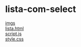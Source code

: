 # lista-com-select 
<a href='https://gabrielryanft.github.io/learning/cursoemvideo/javascript/exercicios-cursoemvideo/lista-com-select/imgs/' target='_blank' rel='next'>imgs</a><br/>
<a href='https://gabrielryanft.github.io/learning/cursoemvideo/javascript/exercicios-cursoemvideo/lista-com-select/lista.html' target='_blank' rel='next'>lista.html</a><br/>
<a href='https://gabrielryanft.github.io/learning/cursoemvideo/javascript/exercicios-cursoemvideo/lista-com-select/script.js' target='_blank' rel='next'>script.js</a><br/>
<a href='https://gabrielryanft.github.io/learning/cursoemvideo/javascript/exercicios-cursoemvideo/lista-com-select/style.css' target='_blank' rel='next'>style.css</a><br/>
